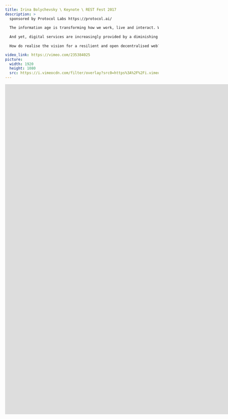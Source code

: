 ```yaml
---
title: Irina Bolychevsky \ Keynote \ REST Fest 2017
description: >
  sponsored by Protocol Labs https://protocol.ai/
  
  The information age is transforming how we work, live and interact. We are all increasingly dependent on digital services to travel around, decide where to eat, learn, share info and maintain our public identity.
  
  And yet, digital services are increasingly provided by a diminishing group of super monopolies, whose real customers are advertisers. Or else, services spring up, only to disappear or change once acquired, our data lost.
  
  How do realise the vision for a resilient and open decentralised web? Can and should it be the default? Irina will talk about the motivations behind the redecentralise movement, some projects leading the charge and what challenges we could be tackling next.

video_link: https://vimeo.com/235384025
picture:
  width: 1920
  height: 1080
  src: https://i.vimeocdn.com/filter/overlay?src0=https%3A%2F%2Fi.vimeocdn.com%2Fvideo%2F657220641_1920x1080.jpg&src1=http%3A%2F%2Ff.vimeocdn.com%2Fp%2Fimages%2Fcrawler_play.png
---
```

<iframe src="https://player.vimeo.com/video/235384025?title=0&byline=0&portrait=0&badge=0&autopause=0&player_id=0" width="1920" height="1080" frameborder="0" title="Irina Bolychevsky \ Keynote \ REST Fest 2017" webkitallowfullscreen mozallowfullscreen allowfullscreen></iframe>